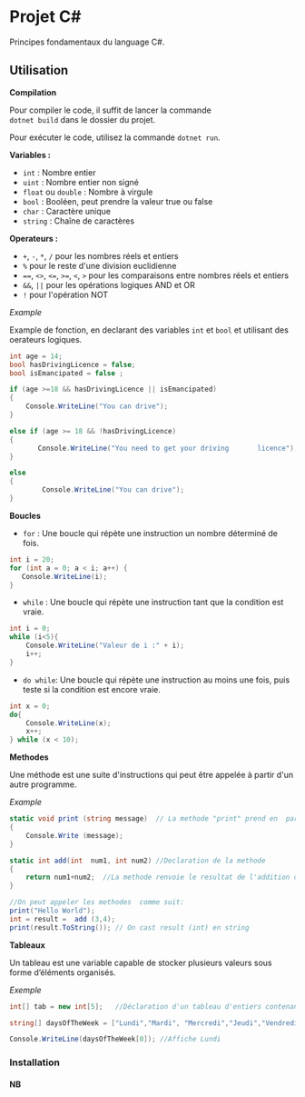 # Projet C# 

Principes fondamentaux du language C#.


## Utilisation
**Compilation**

Pour compiler le code, il suffit de lancer la commande  
`dotnet build` dans le dossier du projet. 

Pour exécuter le code, utilisez la commande `dotnet run`.


**Variables :**
- `int` : Nombre entier
- `uint`  : Nombre entier non signé
- `float`  ou `double` : Nombre à virgule
- `bool` : Booléen, peut prendre la valeur true ou false
- `char` : Caractère unique
- `string` : Chaîne de caractères

**Operateurs :**
- `+`, `-`, `*`, `/` pour les nombres réels et entiers
- `%` pour le reste d'une division euclidienne 
- `==`, `<>`, `<=`, `>=`, `<`, `>` pour les comparaisons entre nombres réels et entiers
- `&&`, `||` pour les opérations logiques AND et OR
- `!` pour l'opération  NOT

*Example*

Example de fonction, en declarant des variables `int` et `bool` et utilisant des oerateurs logiques.

```csharp
int age = 14;
bool hasDrivingLicence = false;
bool isEmancipated = false ;

if (age >=18 && hasDrivingLicence || isEmancipated)
{
    Console.WriteLine("You can drive");
}      

else if (age >= 18 && !hasDrivingLicence)
{
       Console.WriteLine("You need to get your driving       licence");
}

else
{      
        Console.WriteLine("You can drive");
}        
```

**Boucles**
- `for`  : Une boucle qui répète une instruction un  nombre déterminé de fois. 
````csharp
int i = 20;
for (int a = 0; a < i; a++) {
   Console.WriteLine(i);
}
````
- `while` : Une boucle qui répète une instruction tant que la condition est vraie.
````csharp
int i = 0;
while (i<5){
    Console.WriteLine("Valeur de i :" + i);
    i++;
}
````
- `do while`: Une boucle qui répète une instruction au moins une fois, puis teste si la condition est encore vraie.

```csharp
int x = 0;
do{
    Console.WriteLine(x);
    x++;
} while (x < 10);
```
**Methodes**

Une méthode est une suite d'instructions qui peut être appelée à partir d'un autre programme. 

*Example*

````csharp
static void print (string message)  // La methode "print" prend en  parametre un string
{
    Console.Write (message);
}

static int add(int  num1, int num2) //Declaration de la methode
{
    return num1+num2;  //La methode renvoie le resultat de l'addition des deux nombres
}

//On peut appeler les methodes  comme suit:
print("Hello World");
int = result =  add (3,4);
print(result.ToString()); // On cast result (int) en string


````
**Tableaux**

Un tableau est une variable capable de stocker plusieurs valeurs sous forme d’éléments organisés.

*Exemple*

````csharp
int[] tab = new int[5];   //Déclaration d'un tableau d'entiers contenant 5 éléments

string[] daysOfTheWeek = ["Lundi","Mardi", "Mercredi","Jeudi","Vendredi"]; //Declaration  d'un tableau de strings

Console.WriteLine(daysOfTheWeek[0]); //Affiche Lundi
````








### Installation
#### NB


